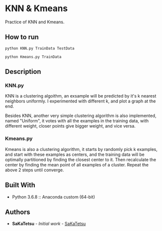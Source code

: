 # KNN & Kmeans
Practice of KNN and Kmeans.

## How to run

```
python KNN.py TrainData TestData
```
```
python Kmeans.py TrainData
```

## Description

### KNN.py

KNN is a clustering algoithm, an exsample will be predicted by it's k nearest neighbors uniformly. I experimented with different k, and plot a graph at the end.

Besides KNN, another very simple clustering algorithm is also implemented, named "Uniform", it votes with all the examples in the training data, with different weight, closer points give bigger weight, and vice versa. 

### Kmeans.py

Kmeans is also a clustering algorithm, it starts by randomly pick k examples, and start with these examples as centers, and the training data will be optimally partitioned by finding the closest center to it. Then recalculate the center by finding the mean point of all examples of a cluster. Repeat the above 2 steps until converge.

## Built With

* Python 3.6.8 :: Anaconda custom (64-bit)

## Authors

* **SaKaTetsu** - *Initial work* - [SaKaTetsu](https://github.com/SaKaTetsu)
